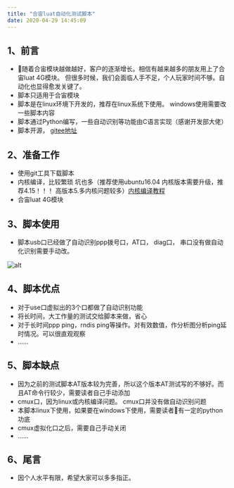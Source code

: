 ```yaml
---
title: "合宙luat自动化测试脚本"
date: 2020-04-29 14:45:09
---
```


## 1、前言
- 随着合宙模块越做越好，客户的逐渐增长。相信有越来越多的朋友用上了合宙luat 4G模块。 但很多时候，我们会面临人手不足，个人玩家时间不够。自动化也显得愈发关键了。
- 脚本只适用于合宙模块
- 脚本是在linux环境下开发的，推荐在linux系统下使用。 windows使用需要改一些脚本内容
- 脚本通过Python编写，一些自动识别等功能由C语言实现（感谢开发部大佬）
- 脚本开源， [gitee地址](https://gitee.com/zzr002/721test)
## 2、准备工作
- 使用git工具下载脚本
- 内核编译，比较繁琐 坑也多（推荐使用ubuntu16.04 内核版本需要升级，推荐4.15！！！ 高版本5.多内核问题较多）[内核编译教程](https://doc.luatos.wiki/419/)
- 合宙luat 4G模块
## 3、脚本使用
- 脚本usb口已经做了自动识别ppp拨号口，AT口， diag口， 串口没有做自动化识别需要手动改。


![alt](http://openluat-luatcommunity.oss-cn-hangzhou.aliyuncs.com/images/20200429142012729_A056566B287E66F5F40C1414E41F6046.jpg)
## 4、脚本优点
- 对于use口虚拟出的3个口都做了自动识别功能
- 将长时间，大工作量的测试交给脚本来做，省心
- 对于长时间ppp ping，rndis ping等操作。对有效数值，作分析图分析ping延时情况。可以很直观观察
- ......
## 5、脚本缺点
- 因为之前的测试脚本AT版本较为完善，所以这个版本AT测试写的不够好。而且AT命令行较少，需要读者自己手动添加
- cmux口，因为linux或内核编译问题。 cmux口并没有做自动识别问题
- 本脚本linux下使用，如果要在windows下使用，需要读者有一定的python功底
- cmux虚拟化口之后，需要自己手动关闭
- ......
## 6、尾言
- 因个人水平有限，希望大家可以多多指正。
